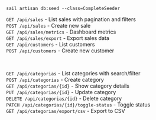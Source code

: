 `sail artisan db:seed --class=CompleteSeeder` <br>

`GET /api/sales` - List sales with pagination and filters <br>
`POST /api/sales` - Create new sale <br>
`GET /api/sales/metrics` - Dashboard metrics <br>
`GET /api/sales/export` - Export sales data <br>
`GET /api/customers` - List customers <br>
`POST /api/customers` - Create new customer


<br>

`GET /api/categorias` - List categories with search/filter <br>
`POST /api/categorias` - Create category <br>
`GET /api/categorias/{id}` - Show category details <br>
`PUT /api/categorias/{id}` - Update category <br>
`DELETE /api/categorias/{id}` - Delete category <br>
`PATCH /api/categorias/{id}/toggle-status` - Toggle status <br>
`GET /api/categorias/export/csv` - Export to CSV


<br>


